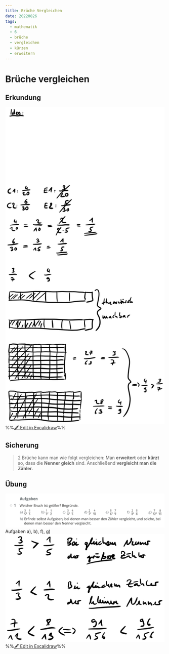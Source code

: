 ```yaml
---
title: Brüche Vergleichen
date: 20220826
tags:
  - mathematik
  - 6
  - brüche
  - vergleichen
  - kürzen
  - erweitern
---
```


# Brüche vergleichen

## Erkundung

![assets/m-6a-2223-brueche_vergleichen 20220826-105113.excalidraw.svg](assets/m-6a-2223-brueche_vergleichen%2020220826-105113.excalidraw.svg)
%%[🖋 Edit in Excalidraw](assets/m-6a-2223-brueche_vergleichen%2020220826-105113.excalidraw.md)%%

## Sicherung

 > 
 > 2 Brüche kann man wie folgt vergleichen:
 > Man **erweitert** oder **kürzt** so, dass die **Nenner gleich** sind. Anschließend **vergleicht man die Zähler**.

## Übung

![assets/Pasted image 20220826122236.png](assets/Pasted%20image%2020220826122236.png)
Aufgaben a), b), f), g)
![assets/m-6a-2223-brueche_vergleichen 20220826-123102.excalidraw.svg](assets/m-6a-2223-brueche_vergleichen%2020220826-123102.excalidraw.svg)
%%[🖋 Edit in Excalidraw](assets/m-6a-2223-brueche_vergleichen%2020220826-123102.excalidraw.md)%%
